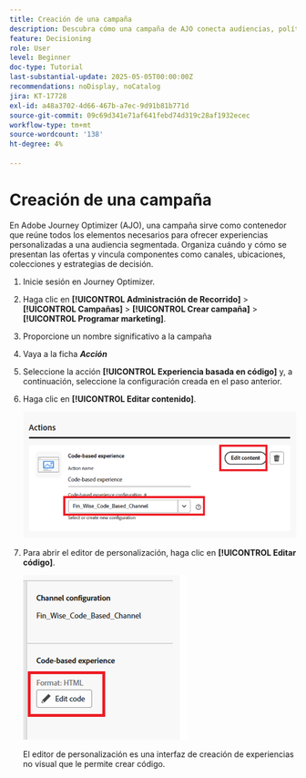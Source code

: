 ```yaml
---
title: Creación de una campaña
description: Descubra cómo una campaña de AJO conecta audiencias, políticas de decisión y canales para ofrecer ofertas personalizadas en el momento adecuado en todos los puntos de contacto de los clientes.
feature: Decisioning
role: User
level: Beginner
doc-type: Tutorial
last-substantial-update: 2025-05-05T00:00:00Z
recommendations: noDisplay, noCatalog
jira: KT-17728
exl-id: a48a3702-4d66-467b-a7ec-9d91b81b771d
source-git-commit: 09c69d341e71af641febd74d319c28af1932ecec
workflow-type: tm+mt
source-wordcount: '138'
ht-degree: 4%

---
```


# Creación de una campaña

En Adobe Journey Optimizer (AJO), una campaña sirve como contenedor que reúne todos los elementos necesarios para ofrecer experiencias personalizadas a una audiencia segmentada. Organiza cuándo y cómo se presentan las ofertas y vincula componentes como canales, ubicaciones, colecciones y estrategias de decisión.

1. Inicie sesión en Journey Optimizer.
1. Haga clic en **[!UICONTROL Administración de Recorrido]** > **[!UICONTROL Campañas]** > **[!UICONTROL Crear campaña]** > **[!UICONTROL Programar marketing]**.
1. Proporcione un nombre significativo a la campaña
1. Vaya a la ficha _**Acción**_
1. Seleccione la acción **[!UICONTROL Experiencia basada en código]** y, a continuación, seleccione la configuración creada en el paso anterior.
1. Haga clic en **[!UICONTROL Editar contenido]**.

   ![create-campaign](assets/create-campaign.png)

1. Para abrir el editor de personalización, haga clic en **[!UICONTROL Editar código]**.

   ![edit-cbe_html](assets/edit_code_based_exp_html.png)

   El editor de personalización es una interfaz de creación de experiencias no visual que le permite crear código.
